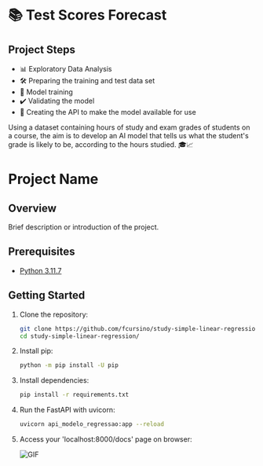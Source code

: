 # 📚 Test Scores Forecast

## Project Steps
- 📊 Exploratory Data Analysis
- 🛠️ Preparing the training and test data set
- 🤖 Model training
- ✔️ Validating the model
- 🚀 Creating the API to make the model available for use

Using a dataset containing hours of study and exam grades of students on a course, the aim is to develop an AI model that tells us what the student's grade is likely to be, according to the hours studied. 🎓📈

# Project Name

## Overview

Brief description or introduction of the project.

## Prerequisites
- [Python 3.11.7](https://www.python.org/downloads/release/python-3117/)

## Getting Started

1. Clone the repository:

   ```bash
   git clone https://github.com/fcursino/study-simple-linear-regression.git
   cd study-simple-linear-regression/
2. Install pip:

   ```bash
   python -m pip install -U pip
3. Install dependencies:

   ```bash
   pip install -r requirements.txt
4. Run the FastAPI with uvicorn:

   ```bash
   uvicorn api_modelo_regressao:app --reload
5. Access your 'localhost:8000/docs' page on browser:
   
   ![GIF](https://github.com/fcursino/study-simple-linear-regression/blob/main/test.gif)
